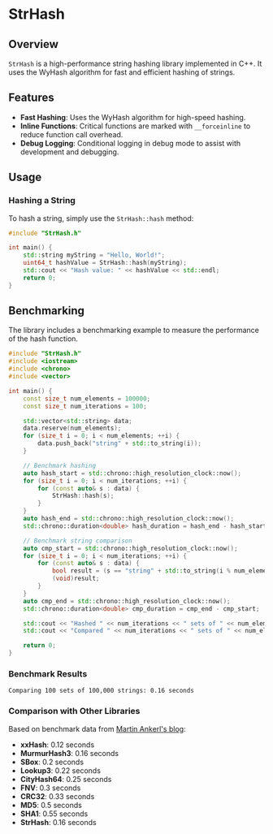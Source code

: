 # StrHash

## Overview
`StrHash` is a high-performance string hashing library implemented in C++. It uses the WyHash algorithm for fast and efficient hashing of strings.

## Features
- **Fast Hashing**: Uses the WyHash algorithm for high-speed hashing.
- **Inline Functions**: Critical functions are marked with `__forceinline` to reduce function call overhead.
- **Debug Logging**: Conditional logging in debug mode to assist with development and debugging.

## Usage
### Hashing a String
To hash a string, simply use the `StrHash::hash` method:

```cpp
#include "StrHash.h"

int main() {
    std::string myString = "Hello, World!";
    uint64_t hashValue = StrHash::hash(myString);
    std::cout << "Hash value: " << hashValue << std::endl;
    return 0;
}
```

## Benchmarking
The library includes a benchmarking example to measure the performance of the hash function.

```cpp
#include "StrHash.h"
#include <iostream>
#include <chrono>
#include <vector>

int main() {
    const size_t num_elements = 100000;
    const size_t num_iterations = 100;

    std::vector<std::string> data;
    data.reserve(num_elements);
    for (size_t i = 0; i < num_elements; ++i) {
        data.push_back("string" + std::to_string(i));
    }

    // Benchmark hashing
    auto hash_start = std::chrono::high_resolution_clock::now();
    for (size_t i = 0; i < num_iterations; ++i) {
        for (const auto& s : data) {
            StrHash::hash(s);
        }
    }
    auto hash_end = std::chrono::high_resolution_clock::now();
    std::chrono::duration<double> hash_duration = hash_end - hash_start;

    // Benchmark string comparison
    auto cmp_start = std::chrono::high_resolution_clock::now();
    for (size_t i = 0; i < num_iterations; ++i) {
        for (const auto& s : data) {
            bool result = (s == "string" + std::to_string(i % num_elements));
            (void)result;
        }
    }
    auto cmp_end = std::chrono::high_resolution_clock::now();
    std::chrono::duration<double> cmp_duration = cmp_end - cmp_start;

    std::cout << "Hashed " << num_iterations << " sets of " << num_elements << " strings in " << hash_duration.count() << " seconds." << std::endl;
    std::cout << "Compared " << num_iterations << " sets of " << num_elements << " strings in " << cmp_duration.count() << " seconds." << std::endl;

    return 0;
}
```

### Benchmark Results
    Comparing 100 sets of 100,000 strings: 0.16 seconds
    
### Comparison with Other Libraries
Based on benchmark data from [Martin Ankerl's blog](https://martin.ankerl.com/2022/08/27/hashmap-bench-01/):

- **xxHash**: 0.12 seconds
- **MurmurHash3**: 0.16 seconds
- **SBox**: 0.2 seconds
- **Lookup3**: 0.22 seconds
- **CityHash64**: 0.25 seconds
- **FNV**: 0.3 seconds
- **CRC32**: 0.33 seconds
- **MD5**: 0.5 seconds
- **SHA1**: 0.55 seconds
- **StrHash**: 0.16 seconds

